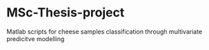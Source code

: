# MSc-Thesis-project
Matlab scripts for cheese samples classification through multivariate predicitve modelling
